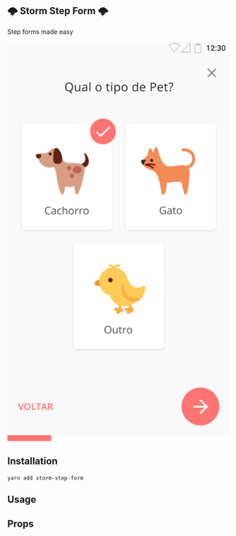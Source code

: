 ## 🌩️ Storm Step Form 🌩️

Step forms made easy

![Screenshot](https://raw.githubusercontent.com/thunder-js/storm-step-form/master/screenshots/img1.png)

## Installation
```
yarn add storm-step-form
```

## Usage

## Props
```js

```
